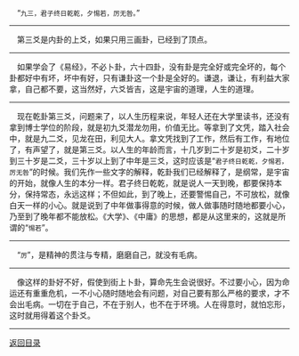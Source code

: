 &emsp;“``九三，君子终日乾乾，夕惕若，厉无咎。``”
___
&emsp;第三爻是内卦的上爻，如果只用三画卦，已经到了顶点。
___
&emsp;如果学会了《易经》，不必卜卦，六十四卦，没有卦是完全好或完全坏的，每个卦都好中有坏，坏中有好，只有谦卦这一个卦是全好的。谦退，谦让，有利益大家拿，自己都不要，这当然好，六爻皆吉，这是宇宙的道理，人生的道理。
___
&emsp;现在乾卦第三爻，问题来了，以人生历程来说，年轻人还在大学里读书，还没有拿到博士学位的阶段，就是初九爻潜龙勿用，价值无比。等拿到了文凭，踏入社会中，就是九二爻，见龙在田，利见大人。拿文凭找到了工作，然后有工作，有地位了，有声望了，就是第三爻。以人生的年龄而言，十几岁到二十岁是初爻，二十岁到三十岁是二爻，三十岁以上到了中年是三爻，这时应该是“``君子终日乾乾，夕惕若，厉无咎``”的时候。我们先作一些文字的解释，乾卦我们已经解释了，是纲常，是宇宙的开始，就像人生的本分一样。君子终日乾乾，就是说人一天到晚，都要保持本分，保持常态，永远这样；不但如此，到了晚上，还要警惕自己，不可放松，就像白天一样的小心。就是说到了中年做事得意的时候，做人做事随时随地都要小心，乃至到了晚年都不能放松。《大学》、《中庸》的思想，都是从这里来的，这就是所谓的“``惕若``”。
___
&emsp;“``厉``”，是精神的贯注与专精，磨磨自己，就没有毛病。
___
&emsp;像这样的卦好不好，假使到街上卜卦，算命先生会说很好。不过要小心，因为命运还有重重危机，一不小心随时随地会有问题，对自己要有那么严格的要求，才不会出毛病。一切在于自己，不在于别人，也不在于环境。人在得意时，就怕忘形，这时就用得着这个卦爻。
___
[返回目录](../../master/README.md#目录)